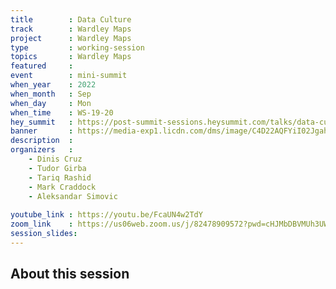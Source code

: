 ```yaml
---
title        : Data Culture
track        : Wardley Maps
project      : Wardley Maps
type         : working-session
topics       : Wardley Maps
featured     :
event        : mini-summit
when_year    : 2022
when_month   : Sep
when_day     : Mon
when_time    : WS-19-20
hey_summit   : https://post-summit-sessions.heysummit.com/talks/data-culture/
banner       : https://media-exp1.licdn.com/dms/image/C4D22AQFYiI02JgahAg/feedshare-shrink_2048_1536/0/1662676763835?e=1665619200&v=beta&t=O_Flc5H8hNqaMTASdtvUJ4gowKqtNVCj4xrt-iya2_o
description  :
organizers   :
    - Dinis Cruz
    - Tudor Girba
    - Tariq Rashid
    - Mark Craddock
    - Aleksandar Simovic
    
youtube_link : https://youtu.be/FcaUN4w2TdY
zoom_link    : https://us06web.zoom.us/j/82478909572?pwd=cHJMbDBVMUh3UWRLL3E2eEJIV3JtQT09
session_slides:
---
```




## About this session
